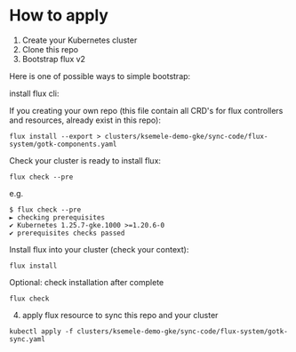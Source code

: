 # How to apply

1. Create your Kubernetes cluster
2. Clone this repo
3. Bootstrap flux v2

Here is one of possible ways to simple bootstrap:

install flux cli:

If you creating your own repo (this file contain all CRD's for flux controllers and resources, already exist in this repo):
```
flux install --export > clusters/ksemele-demo-gke/sync-code/flux-system/gotk-components.yaml
```

Check your cluster is ready to install flux:
```
flux check --pre
```
e.g.
```
$ flux check --pre
► checking prerequisites
✔ Kubernetes 1.25.7-gke.1000 >=1.20.6-0
✔ prerequisites checks passed
```

Install flux into your cluster (check your context):
```
flux install
```

Optional: check installation after complete
```
flux check
```

4. apply flux resource to sync this repo and your cluster
```
kubectl apply -f clusters/ksemele-demo-gke/sync-code/flux-system/gotk-sync.yaml
```

